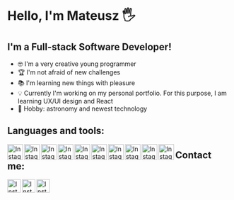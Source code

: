 <h1>Hello, I'm Mateusz 🖐</h1>

<h2>I'm a Full-stack Software Developer!</h2>

- 🤓 I'm a very creative young programmer
- 🏆 I'm not afraid of new challenges
- 📚 I'm learning new things with pleasure
- 💡 Currently I'm working on my personal portfolio. For this purpose, I am learning UX/UI design and React
- 🚀 Hobby: astronomy and newest technology

<h2>Languages and tools:</h2>
<img align="left" alt="Instagram" width="35px" src="https://image.flaticon.com/icons/svg/226/226777.svg" />
<img align="left" alt="Instagram" width="35px" src="https://devicons.github.io/devicon/devicon.git/icons/angularjs/angularjs-original.svg" />
<img align="left" alt="Instagram" width="35px" src="https://devicons.github.io/devicon/devicon.git/icons/docker/docker-plain.svg" />
<img align="left" alt="Instagram" width="35px" src="https://devicons.github.io/devicon/devicon.git/icons/postgresql/postgresql-original.svg" />
<img align="left" alt="Instagram" width="35px" src="https://devicons.github.io/devicon/devicon.git/icons/sass/sass-original.svg" />
<img align="left" alt="Instagram" width="35px" src="https://devicons.github.io/devicon/devicon.git/icons/typescript/typescript-original.svg" />
<img align="left" alt="Instagram" width="35px" src="https://upload.wikimedia.org/wikipedia/commons/thumb/d/d5/IntelliJ_IDEA_Logo.svg/1024px-IntelliJ_IDEA_Logo.svg.png" />
<img align="left" alt="Instagram" width="35px" src="https://devicons.github.io/devicon/devicon.git/icons/html5/html5-original.svg" />
<img align="left" alt="Instagram" width="35px" src="https://devicons.github.io/devicon/devicon.git/icons/css3/css3-original.svg" />
<img align="left" alt="Instagram" width="35px" src="https://devicons.github.io/devicon/devicon.git/icons/git/git-original.svg" />


<h2>Contact me:</h2>
<a href="https://www.linkedin.com/in/mateusz-skrzypczyk/">
<img align="left" alt="Instagram" width="30px" src="https://image.flaticon.com/icons/svg/2111/2111499.svg" />
</a>
&nbsp;
<a href="https://www.instagram.com/_matt.dev">
<img align="left" alt="Instagram" width="30px" src="https://image.flaticon.com/icons/svg/733/733547.svg" />
</a>
&nbsp;
<a href="https://www.instagram.com/_matt.dev">
<img align="left" alt="Instagram" width="30px" src="https://image.flaticon.com/icons/svg/733/733558.svg" />
</a>


